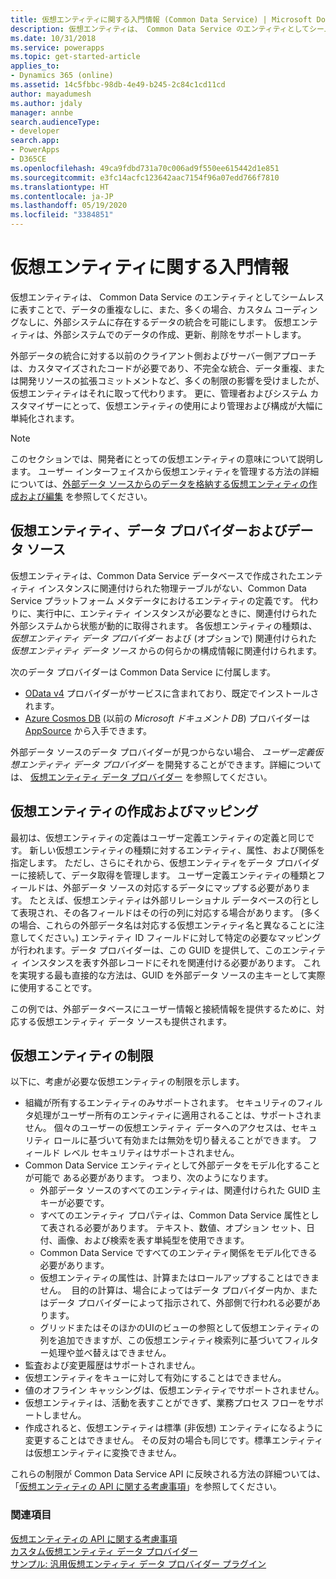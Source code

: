 ```yaml
---
title: 仮想エンティティに関する入門情報 (Common Data Service) | Microsoft Docs
description: 仮想エンティティは、 Common Data Service のエンティティとしてシームレスに表すことで、データの重複なしに、また、多くの場合、カスタム コーディングなしに、外部システムに存在するデータの統合を可能にします。
ms.date: 10/31/2018
ms.service: powerapps
ms.topic: get-started-article
applies_to:
- Dynamics 365 (online)
ms.assetid: 14c5fbbc-98db-4e49-b245-2c84c1cd11cd
author: mayadumesh
ms.author: jdaly
manager: annbe
search.audienceType:
- developer
search.app:
- PowerApps
- D365CE
ms.openlocfilehash: 49ca9fdbd731a70c006ad9f550ee615442d1e851
ms.sourcegitcommit: e3fc14acfc123642aac7154f96a07edd766f7810
ms.translationtype: HT
ms.contentlocale: ja-JP
ms.lasthandoff: 05/19/2020
ms.locfileid: "3384851"
---
```

# <a name="get-started-with-virtual-entities"></a>仮想エンティティに関する入門情報

仮想エンティティは、 Common Data Service のエンティティとしてシームレスに表すことで、データの重複なしに、また、多くの場合、カスタム コーディングなしに、外部システムに存在するデータの統合を可能にします。 仮想エンティティは、外部システムでのデータの作成、更新、削除をサポートします。 

外部データの統合に対する以前のクライアント側およびサーバー側アプローチは、カスタマイズされたコードが必要であり、不完全な統合、データ重複、または開発リソースの拡張コミットメントなど、多くの制限の影響を受けましたが、仮想エンティティはそれに取って代わります。  更に、管理者およびシステム カスタマイザーにとって、仮想エンティティの使用により管理および構成が大幅に単純化されます。

> [!NOTE]
> このセクションでは、開発者にとっての仮想エンティティの意味について説明します。 ユーザー インターフェイスから仮想エンティティを管理する方法の詳細については、[外部データ ソースからのデータを格納する仮想エンティティの作成および編集](../../../maker/common-data-service/create-edit-virtual-entities.md) を参照してください。

## <a name="virtual-entities-data-providers-and-data-sources"></a>仮想エンティティ、データ プロバイダーおよびデータ ソース

仮想エンティティは、Common Data Service データベースで作成されたエンティティ インスタンスに関連付けられた物理テーブルがない、Common Data Service プラットフォーム メタデータにおけるエンティティの定義です。 代わりに、実行中に、エンティティ インスタンスが必要なときに、関連付けられた外部システムから状態が動的に取得されます。 各仮想エンティティの種類は、 *仮想エンティティ データ プロバイダー* および (オプションで) 関連付けられた *仮想エンティティ データ ソース* からの何らかの構成情報に関連付けられます。 

<!-- TODO:
A data provider is a particular type of Common Data Service plug-in, which is registered against CRUD events that occur in the platform. More information: [Write a plug-in](../write-plugin.md) -->

次のデータ プロバイダーは Common Data Service に付属します。
- [OData v4](https://www.odata.org/documentation/) プロバイダーがサービスに含まれており、既定でインストールされます。
- [Azure Cosmos DB](https://docs.microsoft.com/azure/cosmos-db) (以前の *Microsoft ドキュメント DB*) プロバイダーは [AppSource](https://appsource.microsoft.com) から入手できます。

外部データ ソースのデータ プロバイダーが見つからない場合、 *ユーザー定義仮想エンティティ データ プロバイダー* を開発することができます。詳細については、 [仮想エンティティ データ プロバイダー](custom-ve-data-providers.md) を参照してください。

## <a name="virtual-entity-creation-and-mapping"></a>仮想エンティティの作成およびマッピング

最初は、仮想エンティティの定義はユーザー定義エンティティの定義と同じです。 新しい仮想エンティティの種類に対するエンティティ、属性、および関係を指定します。 ただし、さらにそれから、仮想エンティティをデータ プロバイダーに接続して、データ取得を管理します。 ユーザー定義エンティティの種類とフィールドは、外部データ ソースの対応するデータにマップする必要があります。  たとえば、仮想エンティティは外部リレーショナル データベースの行として表現され、その各フィールドはその行の列に対応する場合があります。  (多くの場合、これらの外部データ名は対応する仮想エンティティ名と異なることに注意してください。) エンティティ ID フィールドに対して特定の必要なマッピングが行われます。データ プロバイダーは、この GUID を提供して、このエンティティ インスタンスを表す外部レコードにそれを関連付ける必要があります。 これを実現する最も直接的な方法は、GUID を外部データ ソースの主キーとして実際に使用することです。  

この例では、外部データベースにユーザー情報と接続情報を提供するために、対応する仮想エンティティ データ ソースも提供されます。

## <a name="limitations-of-virtual-entities"></a>仮想エンティティの制限

以下に、考慮が必要な仮想エンティティの制限を示します。

- 組織が所有するエンティティのみサポートされます。 セキュリティのフィルタ処理がユーザー所有のエンティティに適用されることは、サポートされません。 個々のユーザーの仮想エンティティ データへのアクセスは、セキュリティ ロールに基づいて有効または無効を切り替えることができます。 フィールド レベル セキュリティはサポートされません。
- Common Data Service エンティティとして外部データをモデル化することが可能で ある必要があります。 つまり、次のようになります。
    - 外部データ ソースのすべてのエンティティは、関連付けられた GUID 主キーが必要です。  
    - すべてのエンティティ プロパティは、Common Data Service 属性として表される必要があります。 テキスト、数値、オプション セット、日付、画像、および検索を表す単純型を使用できます。 
    - Common Data Service ですべてのエンティティ関係をモデル化できる必要があります。
    - 仮想エンティティの属性は、計算またはロールアップすることはできません。  目的の計算は、場合によってはデータ プロバイダー内か、またはデータ プロバイダーによって指示されて、外部側で行われる必要があります。
    - グリッドまたはそのほかのUIのビューの参照として仮想エンティティの列を追加できますが、この仮想エンティティ検索列に基づいてフィルター処理や並べ替えはできません。
- 監査および変更履歴はサポートされません。
- 仮想エンティティをキューに対して有効にすることはできません。
- 値のオフライン キャッシングは、仮想エンティティでサポートされません。
- 仮想エンティティは、活動を表すことができず、業務プロセス フローをサポートしません。
- 作成されると、仮想エンティティは標準 (非仮想) エンティティになるように変更することはできません。  その反対の場合も同じです。標準エンティティは仮想エンティティに変換できません。

これらの制限が Common Data Service API に反映される方法の詳細ついては、「[仮想エンティティの API に関する考慮事項](api-considerations-ve.md)」を参照してください。 

### <a name="see-also"></a>関連項目

[仮想エンティティの API に関する考慮事項](api-considerations-ve.md)<br />
[カスタム仮想エンティティ データ プロバイダー](custom-ve-data-providers.md)<br />
[サンプル: 汎用仮想エンティティ データ プロバイダー プラグイン](sample-generic-ve-plugin.md)
